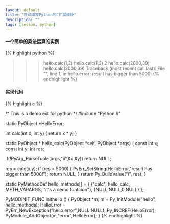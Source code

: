 ```yaml
---
layout: default
title: "尝试编写Python的C扩展模块"
description: ""
tags: [lesson, python]
---
```

<div class="dl50">

<h4>一个简单的乘法运算的实例</h4>

{% highlight python %}

>>> hello.calc(1,2)
hello.calc(1,2)
2
>>> hello.calc(2000,39)
hello.calc(2000,39)
Traceback (most recent call last):
  File "<stdin>", line 1, in <module>
hello.error: result has bigger than 5000!
{% endhighlight %}


<h4>实现代码</h4>

{% highlight c %}

/* This is a demo ext for python */
#include "Python.h"

static PyObject *HelloError;

int calc(int x, int y) {
  return x * y;
}

static PyObject * hello_calc(PyObject *self, PyObject *args) {
  const int x;
  const int y;
  int res;
  
  if(!PyArg_ParseTuple(args,"ii",&x,&y)) 
    return NULL;

  res = calc(x,y);
  if (res > 5000) {
    PyErr_SetString(HelloError,"result has bigger than 5000!");
    return NULL;
  }
  return Py_BuildValue("i", res);
}

static PyMethodDef hello_methods[] = {
  {"calc", hello_calc, METH_VARARGS, "it's a demo funtcion"},
  {NULL,NULL,0,NULL}
};

PyMODINIT_FUNC inithello () {
  PyObject *m;
  m = Py_InitModule("hello", hello_methods);
  HelloError = PyErr_NewException("hello.error",NULL,NULL);
  Py_INCREF(HelloError);
  PyModule_AddObject(m,"error",HelloError);
}
{% endhighlight %}

</div>